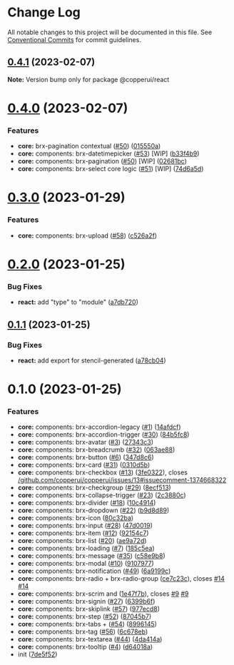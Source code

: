# Change Log

All notable changes to this project will be documented in this file.
See [Conventional Commits](https://conventionalcommits.org) for commit guidelines.

## [0.4.1](https://github.com/copperui/copperui/compare/v0.4.0...v0.4.1) (2023-02-07)

**Note:** Version bump only for package @copperui/react

# [0.4.0](https://github.com/copperui/copperui/compare/v0.3.0...v0.4.0) (2023-02-07)

### Features

- **core:** brx-pagination contextual ([#50](https://github.com/copperui/copperui/issues/50)) ([015550a](https://github.com/copperui/copperui/commit/015550aaa209dfb053822633c430a08bfe28f1d6))
- **core:** components: brx-datetimepicker ([#53](https://github.com/copperui/copperui/issues/53)) [WIP] ([b33f4b9](https://github.com/copperui/copperui/commit/b33f4b91d1f0a437d31b9eb5e2a4984b610b4f94))
- **core:** components: brx-pagination ([#50](https://github.com/copperui/copperui/issues/50)) [WIP] ([02681bc](https://github.com/copperui/copperui/commit/02681bcba662ddae14a8bfec2c0ad46632cf6b14))
- **core:** components: brx-select core logic ([#51](https://github.com/copperui/copperui/issues/51)) [WIP] ([74d6a5d](https://github.com/copperui/copperui/commit/74d6a5d35761069f422f6e68972f4ea20e2fd43e))

# [0.3.0](https://github.com/copperui/copperui/compare/v0.2.0...v0.3.0) (2023-01-29)

### Features

- **core:** components: brx-upload ([#58](https://github.com/copperui/copperui/issues/58)) ([c526a2f](https://github.com/copperui/copperui/commit/c526a2f35fd66b2f1137bda6f89d1b0e8bbb9621))

# [0.2.0](https://github.com/copperui/copperui/compare/v0.1.1...v0.2.0) (2023-01-25)

### Bug Fixes

- **react:** add "type" to "module" ([a7db720](https://github.com/copperui/copperui/commit/a7db72031e04ee8e45639860dc17b465ad9d927c))

## [0.1.1](https://github.com/copperui/copperui/compare/v0.1.0...v0.1.1) (2023-01-25)

### Bug Fixes

- **react:** add export for stencil-generated ([a78cb04](https://github.com/copperui/copperui/commit/a78cb0463e8774fb0aff0f3dda3b74b5d58e3b22))

# 0.1.0 (2023-01-25)

### Features

- **core:** components: brx-accordion-legacy ([#1](https://github.com/copperui/copperui/issues/1)) ([14afdcf](https://github.com/copperui/copperui/commit/14afdcf64e26bf7b806fd203aa645546f89358ae))
- **core:** components: brx-accordion-trigger ([#30](https://github.com/copperui/copperui/issues/30)) ([84b5fc8](https://github.com/copperui/copperui/commit/84b5fc8e641c2598be1b9e41e3df1694b7fe6c1d))
- **core:** components: brx-avatar ([#3](https://github.com/copperui/copperui/issues/3)) ([27343c3](https://github.com/copperui/copperui/commit/27343c30ab1225c1f658f091335824de6f9d3f6d))
- **core:** components: brx-breadcrumb ([#32](https://github.com/copperui/copperui/issues/32)) ([063ae88](https://github.com/copperui/copperui/commit/063ae88d0ae0f785391062fa0444eee856748406))
- **core:** components: brx-button ([#6](https://github.com/copperui/copperui/issues/6)) ([347d8c6](https://github.com/copperui/copperui/commit/347d8c6b6a9f817100bf7bc0f5456baca9d246c7))
- **core:** components: brx-card ([#31](https://github.com/copperui/copperui/issues/31)) ([0310d5b](https://github.com/copperui/copperui/commit/0310d5b27419a1d8325e32ff4e75bb7b2df54a2f))
- **core:** components: brx-checkbox ([#13](https://github.com/copperui/copperui/issues/13)) ([3fe0322](https://github.com/copperui/copperui/commit/3fe03220f69615800caee6c6503645161d4ca749)), closes [/github.com/copperui/copperui/issues/13#issuecomment-1374668322](https://github.com//github.com/copperui/copperui/issues/13/issues/issuecomment-1374668322)
- **core:** components: brx-checkgroup ([#29](https://github.com/copperui/copperui/issues/29)) ([8ecf513](https://github.com/copperui/copperui/commit/8ecf513dd6656c4a17403b099189c6e507ed5e94))
- **core:** components: brx-collapse-trigger ([#23](https://github.com/copperui/copperui/issues/23)) ([2c3880c](https://github.com/copperui/copperui/commit/2c3880c0a9f78dbf2bdb3bd09ab075d79c18a2a4))
- **core:** components: brx-divider ([#18](https://github.com/copperui/copperui/issues/18)) ([10c4914](https://github.com/copperui/copperui/commit/10c49145fd48eda673c59cd2584f3f5c506a96df))
- **core:** components: brx-dropdown ([#22](https://github.com/copperui/copperui/issues/22)) ([b9d8d89](https://github.com/copperui/copperui/commit/b9d8d8909fdb8f5a3b3d119b3a5242aa32e3762e))
- **core:** components: brx-icon ([80c32ba](https://github.com/copperui/copperui/commit/80c32ba54618c4e19fed724e51c6d88ba3b37d51))
- **core:** components: brx-input ([#28](https://github.com/copperui/copperui/issues/28)) ([47d0019](https://github.com/copperui/copperui/commit/47d001948f753018f9d3bb9bf0d699f44e5a39eb))
- **core:** components: brx-item ([#12](https://github.com/copperui/copperui/issues/12)) ([92154c7](https://github.com/copperui/copperui/commit/92154c72810127f0bc3815e2b5f88880f2d419e7))
- **core:** components: brx-list ([#20](https://github.com/copperui/copperui/issues/20)) ([ae9a72d](https://github.com/copperui/copperui/commit/ae9a72d86ea422d6a6359a3915ee0499129c8161))
- **core:** components: brx-loading ([#7](https://github.com/copperui/copperui/issues/7)) ([185c5ea](https://github.com/copperui/copperui/commit/185c5ea4c57c9730b7c15f4a14e24997eded64d7))
- **core:** components: brx-message ([#35](https://github.com/copperui/copperui/issues/35)) ([c58e9b8](https://github.com/copperui/copperui/commit/c58e9b8ef0be1e284a7b399e1306de6b0fdaa5d9))
- **core:** components: brx-modal ([#10](https://github.com/copperui/copperui/issues/10)) ([9107977](https://github.com/copperui/copperui/commit/9107977ace1cf0744d0f7def4ba60d143a6e7788))
- **core:** components: brx-notification ([#49](https://github.com/copperui/copperui/issues/49)) ([6a9199c](https://github.com/copperui/copperui/commit/6a9199c0627ee1036c62bbc428d591892c072cc6))
- **core:** components: brx-radio + brx-radio-group ([ce7c23c](https://github.com/copperui/copperui/commit/ce7c23c9eeba42d9ed7cc3cdd0ef008351680355)), closes [#14](https://github.com/copperui/copperui/issues/14) [#14](https://github.com/copperui/copperui/issues/14)
- **core:** components: brx-scrim and ([1e47f7b](https://github.com/copperui/copperui/commit/1e47f7bbca9dda3c28dedb4cd6e44136a9085e7d)), closes [#9](https://github.com/copperui/copperui/issues/9) [#9](https://github.com/copperui/copperui/issues/9)
- **core:** components: brx-signin ([#27](https://github.com/copperui/copperui/issues/27)) ([6399b6f](https://github.com/copperui/copperui/commit/6399b6f308da1e727e21df1f02cf41301677c11f))
- **core:** components: brx-skiplink ([#57](https://github.com/copperui/copperui/issues/57)) ([977ecd8](https://github.com/copperui/copperui/commit/977ecd818ffc8db84f4a75a2dcf63a6b2185d1af))
- **core:** components: brx-step ([#52](https://github.com/copperui/copperui/issues/52)) ([87045b7](https://github.com/copperui/copperui/commit/87045b766c35169bb7fa0d615b893153a7653a3c))
- **core:** components: brx-tabs + ([#54](https://github.com/copperui/copperui/issues/54)) ([8996145](https://github.com/copperui/copperui/commit/89961452e313e36ba808371e44569314861abfaa))
- **core:** components: brx-tag ([#56](https://github.com/copperui/copperui/issues/56)) ([6c678eb](https://github.com/copperui/copperui/commit/6c678eb05be1edcb47dcb8657a8f9a2289707aa8))
- **core:** components: brx-textarea ([#44](https://github.com/copperui/copperui/issues/44)) ([4da414a](https://github.com/copperui/copperui/commit/4da414a70d27d6c0656514bc705c4e146cf351fb))
- **core:** components: brx-tooltip ([#4](https://github.com/copperui/copperui/issues/4)) ([d64018a](https://github.com/copperui/copperui/commit/d64018a5ec434efd399a5ce5044f5d96aa699471))
- init ([7de5f52](https://github.com/copperui/copperui/commit/7de5f52f09c0cacebd0d2ae68cc305084d6ed4f5))

